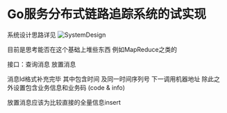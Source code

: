 # Go服务分布式链路追踪系统的试实现

系统设计思路详见 ![SystemDesign](http://124.71.78.67/2025/03/16/Go%E6%9C%8D%E5%8A%A1%E5%88%86%E5%B8%83%E5%BC%8F%E9%93%BE%E8%B7%AF%E8%BF%BD%E8%B8%AA%E7%B3%BB%E7%BB%9F%E7%9A%84%E8%AE%BE%E8%AE%A1/)

目前是思考能否在这个基础上堆些东西 例如MapReduce之类的

接口：查询消息 放置消息

消息Id格式补充完毕 其中包含时间 及同一时间序列号 下一调用机器地址 除此之外设置包含业务信息和业务码 (code & info)

放置消息应该为比较直接的全量信息insert